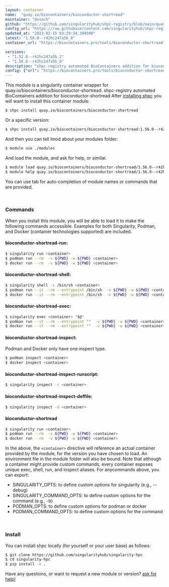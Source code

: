 ```yaml
---
layout: container
name:  "quay.io/biocontainers/bioconductor-shortread"
maintainer: "@vsoch"
github: "https://github.com/singularityhub/shpc-registry/blob/main/quay.io/biocontainers/bioconductor-shortread/container.yaml"
config_url: "https://raw.githubusercontent.com/singularityhub/shpc-registry/main/quay.io/biocontainers/bioconductor-shortread/container.yaml"
updated_at: "2023-02-15 03:29:34.304590"
latest: "1.56.0--r42hc247a5b_0"
container_url: "https://biocontainers.pro/tools/bioconductor-shortread"

versions:
 - "1.52.0--r41hc247a5b_2"
 - "1.56.0--r42hc247a5b_0"
description: "shpc-registry automated BioContainers addition for bioconductor-shortread"
config: {"url": "https://biocontainers.pro/tools/bioconductor-shortread", "maintainer": "@vsoch", "description": "shpc-registry automated BioContainers addition for bioconductor-shortread", "latest": {"1.56.0--r42hc247a5b_0": "sha256:d5eafad82984223bd84e7af53b29a1adbf9591e7db27630875774fe3b97e77ac"}, "tags": {"1.52.0--r41hc247a5b_2": "sha256:77cb697d362696e9e66c70ed1131bf515a713d42d304038d788e73b1b1b1927a", "1.56.0--r42hc247a5b_0": "sha256:d5eafad82984223bd84e7af53b29a1adbf9591e7db27630875774fe3b97e77ac"}, "docker": "quay.io/biocontainers/bioconductor-shortread"}
---
```


This module is a singularity container wrapper for quay.io/biocontainers/bioconductor-shortread.
shpc-registry automated BioContainers addition for bioconductor-shortread
After [installing shpc](#install) you will want to install this container module:


```bash
$ shpc install quay.io/biocontainers/bioconductor-shortread
```

Or a specific version:

```bash
$ shpc install quay.io/biocontainers/bioconductor-shortread:1.56.0--r42hc247a5b_0
```

And then you can tell lmod about your modules folder:

```bash
$ module use ./modules
```

And load the module, and ask for help, or similar.

```bash
$ module load quay.io/biocontainers/bioconductor-shortread/1.56.0--r42hc247a5b_0
$ module help quay.io/biocontainers/bioconductor-shortread/1.56.0--r42hc247a5b_0
```

You can use tab for auto-completion of module names or commands that are provided.

<br>

### Commands

When you install this module, you will be able to load it to make the following commands accessible.
Examples for both Singularity, Podman, and Docker (container technologies supported) are included.

#### bioconductor-shortread-run:

```bash
$ singularity run <container>
$ podman run --rm  -v ${PWD} -w ${PWD} <container>
$ docker run --rm  -v ${PWD} -w ${PWD} <container>
```

#### bioconductor-shortread-shell:

```bash
$ singularity shell -s /bin/sh <container>
$ podman run --it --rm --entrypoint /bin/sh  -v ${PWD} -w ${PWD} <container>
$ docker run --it --rm --entrypoint /bin/sh  -v ${PWD} -w ${PWD} <container>
```

#### bioconductor-shortread-exec:

```bash
$ singularity exec <container> "$@"
$ podman run --it --rm --entrypoint ""  -v ${PWD} -w ${PWD} <container> "$@"
$ docker run --it --rm --entrypoint ""  -v ${PWD} -w ${PWD} <container> "$@"
```

#### bioconductor-shortread-inspect:

Podman and Docker only have one inspect type.

```bash
$ podman inspect <container>
$ docker inspect <container>
```

#### bioconductor-shortread-inspect-runscript:

```bash
$ singularity inspect -r <container>
```

#### bioconductor-shortread-inspect-deffile:

```bash
$ singularity inspect -d <container>
```



#### bioconductor-shortread

```bash
$ singularity run <container>
$ podman run --rm  -v ${PWD} -w ${PWD} <container>
$ docker run --rm  -v ${PWD} -w ${PWD} <container>
```


In the above, the `<container>` directive will reference an actual container provided
by the module, for the version you have chosen to load. An environment file in the
module folder will also be bound. Note that although a container
might provide custom commands, every container exposes unique exec, shell, run, and
inspect aliases. For anycommands above, you can export:

 - SINGULARITY_OPTS: to define custom options for singularity (e.g., --debug)
 - SINGULARITY_COMMAND_OPTS: to define custom options for the command (e.g., -b)
 - PODMAN_OPTS: to define custom options for podman or docker
 - PODMAN_COMMAND_OPTS: to define custom options for the command

<br>

### Install

You can install shpc locally (for yourself or your user base) as follows:

```bash
$ git clone https://github.com/singularityhub/singularity-hpc
$ cd singularity-hpc
$ pip install -e .
```

Have any questions, or want to request a new module or version? [ask for help!](https://github.com/singularityhub/singularity-hpc/issues)